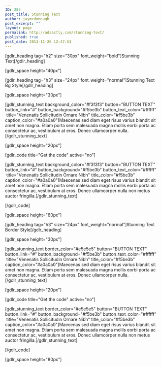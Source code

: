 ```yaml
---
ID: 285
post_title: Stunning Text
author: jaymcdonough
post_excerpt: ""
layout: page
permalink: http://adsactly.com/stunning-text/
published: true
post_date: 2013-11-26 12:47:53
---
```

[gdlr_heading tag="h2" size="30px" font_weight="bold"]Stunning Text[/gdlr_heading]

[gdlr_space height="40px"]

[gdlr_heading tag="h3" size="24px" font_weight="normal"]Stunning Text Bg Style[/gdlr_heading]

[gdlr_space height="30px"]

[gdlr_stunning_text background_color="#f3f3f3" button="BUTTON TEXT" button_link="#" button_background="#f5be3b" button_text_color="#ffffff"  title="Venenatis Sollicitudin Ornare Nibh" title_color="#f5be3b" caption_color="#a0a0a0"]Maecenas sed diam eget risus varius blandit sit amet non magna. Etiam porta sem malesuada magna
mollis eorbi porta ac consectetur ac, vestibulum at eros. Donec ullamcorper nulla.[/gdlr_stunning_text]

[gdlr_space height="20px"]

[gdlr_code title="Get the code" active="no"]

[gdlr_stunning_text background_color="#f3f3f3" button="BUTTON TEXT" button_link="#" button_background="#f5be3b" button_text_color="#ffffff"  title="Venenatis Sollicitudin Ornare Nibh" title_color="#f5be3b" caption_color="#a0a0a0"]Maecenas sed diam eget risus varius blandit sit amet non magna. Etiam porta sem malesuada magna mollis eorbi
porta ac consectetur ac, vestibulum at eros. Donec ullamcorper nulla non metus auctor fringilla.[/gdlr_stunning_text]

[/gdlr_code]

[gdlr_space height="60px"]

[gdlr_heading tag="h3" size="24px" font_weight="normal"]Stunning Text Border Style[/gdlr_heading]

[gdlr_space height="30px"]

[gdlr_stunning_text border_color="#e5e5e5" button="BUTTON TEXT" button_link="#" button_background="#f5be3b" button_text_color="#ffffff"  title="Venenatis Sollicitudin Ornare Nibh" title_color="#f5be3b" caption_color="#a0a0a0"]Maecenas sed diam eget risus varius blandit sit amet non magna. Etiam porta sem malesuada magna
mollis eorbi porta ac consectetur ac, vestibulum at eros. Donec ullamcorper nulla.[/gdlr_stunning_text]

[gdlr_space height="20px"]

[gdlr_code title="Get the code" active="no"]

[gdlr_stunning_text border_color="#e5e5e5" button="BUTTON TEXT" button_link="#" button_background="#f5be3b" button_text_color="#ffffff"  title="Venenatis Sollicitudin Ornare Nibh" title_color="#f5be3b" caption_color="#a0a0a0"]Maecenas sed diam eget risus varius blandit sit amet non magna. Etiam porta sem malesuada magna mollis eorbi
porta ac consectetur ac, vestibulum at eros. Donec ullamcorper nulla non metus auctor fringilla.[/gdlr_stunning_text]

[/gdlr_code]

[gdlr_space height="80px"]